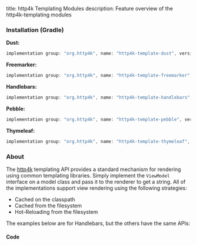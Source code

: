 title: http4k Templating Modules
description: Feature overview of the http4k-templating modules

### Installation (Gradle)

**Dust:**

```groovy
implementation group: "org.http4k", name: "http4k-template-dust", version: "3.154.1"
```

**Freemarker:**

```groovy
implementation group: "org.http4k", name: "http4k-template-freemarker", version: "3.154.1"
```

**Handlebars:**

```groovy
implementation group: "org.http4k", name: "http4k-template-handlebars", version: "3.154.1"
```

**Pebble:**

```groovy
implementation group: "org.http4k", name: "http4k-template-pebble", version: "3.154.1"
```

**Thymeleaf:**

```groovy
implementation group: "org.http4k", name: "http4k-template-thymeleaf", version: "3.154.1"
```

### About
The [http4k] templating API provides a standard mechanism for rendering using common templating libraries. Simply implement the `ViewModel` interface on a model class and pass it to the renderer to get a string. All of the implementations support view rendering using the following strategies:

* Cached on the classpath
* Cached from the filesystem
* Hot-Reloading from the filesystem

The examples below are for Handlebars, but the others have the same APIs:

#### Code  [<img class="octocat"/>](https://github.com/http4k/http4k/blob/master/src/docs/guide/modules/templating/example.kt)

 <script src="https://gist-it.appspot.com/https://github.com/http4k/http4k/blob/master/src/docs/guide/modules/templating/example.kt"></script>

[http4k]: https://http4k.org
